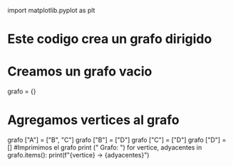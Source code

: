import matplotlib.pyplot as plt
# Este codigo crea un grafo dirigido
# Creamos un grafo vacio
grafo = {}

# Agregamos vertices al grafo
grafo ["A"] = ["B", "C"]
grafo ["B"] = ["D"]
grafo ["C"] = ["D"]
grafo ["D"] = []
#Imprimimos el grafo
print (" Grafo: ")
for vertice, adyacentes in grafo.items():
    print(f"{vertice} -> {adyacentes}")